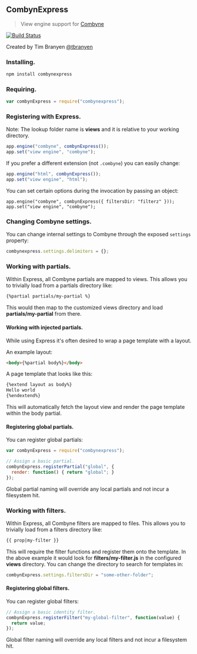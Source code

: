 CombynExpress
-------------

> View engine support for [Combyne](https://github.com/tbranyen/combyne)

[![Build Status](https://travis-ci.org/tbranyen/combynexpress.png?branch=master)](https://travis-ci.org/tbranyen/combynexpress)

Created by Tim Branyen [@tbranyen](http://twitter.com/tbranyen)

### Installing. ###

``` bash
npm install combynexpress
```

### Requiring. ###

``` javascript
var combynExpress = require("combynexpress");
```

### Registering with Express. ###

Note: The lookup folder name is **views** and it is relative to your working
directory.

``` javascript
app.engine("combyne", combynExpress());
app.set("view engine", "combyne");
```

If you prefer a different extension (not `.combyne`) you can easily change:

``` javascript
app.engine("html", combynExpress());
app.set("view engine", "html");
```

You can set certain options during the invocation by passing an object:

``` javsacript
app.engine("combyne", combynExpress({ filtersDir: "filterz" }));
app.set("view engine", "combyne");
```

### Changing Combyne settings. ###

You can change internal settings to Combyne through the exposed `settings`
property:

``` javascript
combynexpress.settings.delimiters = {};
```

### Working with partials. ###

Within Express, all Combyne partials are mapped to views.  This allows you to
trivially load from a partials directory like:

``` html
{%partial partials/my-partial %}
```

This would then map to the customized views directory and load
**partials/my-partial** from there.

#### Working with injected partials. ####

While using Express it's often desired to wrap a page template with a layout.

An example layout:

``` html
<body>{%partial body%}</body>
```

A page template that looks like this:

``` html
{%extend layout as body%}
Hello world
{%endextend%}
```

This will automatically fetch the layout view and render the page template
within the body partial.

#### Registering global partials. ####

You can register global partials:

``` javascript
var combynExpress = require("combynexpress");

// Assign a basic partial.
combynExpress.registerPartial("global", {
  render: function() { return "global"; }
});
```

Global partial naming will override any local partials and not incur a
filesystem hit.

### Working with filters. ###

Within Express, all Combyne filters are mapped to files.  This allows you to
trivially load from a filters directory like:

``` html
{{ prop|my-filter }}
```

This will require the filter functions and register them onto the template.  In
the above example it would look for **filters/my-filter.js** in the configured
**views** directory.  You can change the directory to search for templates in:

``` javascript
combynExpress.settings.filtersDir = "some-other-folder";
```

#### Registering global filters. ####

You can register global filters:

``` javascript
// Assign a basic identity filter.
combynExpress.registerFilter("my-global-filter", function(value) {
  return value;
});
```

Global filter naming will override any local filters and not incur a filesystem
hit.
